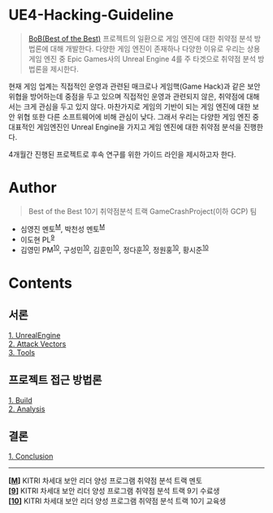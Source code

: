 # UE4-Hacking-Guideline

> [BoB(Best of the Best)](https://www.kitribob.kr/) 프로젝트의 일환으로 게임 엔진에 대한 취약점 분석 방법론에 대해 개발한다.
> 다양한 게임 엔진이 존재하나 다양한 이유로 우리는 상용 게임 엔진 중 Epic Games사의 Unreal Engine 4를 주 타겟으로 취약점 분석 방법론을 제시한다.

현재 게임 업계는 직접적인 운영과 관련된 매크로나 게임핵(Game Hack)과 같은 보안 위협을 방어하는데 중점을 두고 있으며 직접적인 운영과 관련되지 않은, 취약점에 대해서는 크게 관심을 두고 있지 않다. 마찬가지로 게임의 기반이 되는 게임 엔진에 대한 보안 위협 또한 다른 소프트웨어에 비해 관심이 낮다. 그래서 우리는 다양한 게임 엔진 중 대표적인 게임엔진인 Unreal Engine을 가지고 게임 엔진에 대한 취약점 분석을 진행한다.

4개월간 진행된 프로젝트로 후속 연구를 위한 가이드 라인을 제시하고자 한다.

# Author
> Best of the Best 10기 취약점분석 트랙 GameCrashProject(이하 GCP) 팀
- 심영진 멘토<sup id="head1">[M](#foot1)</sup>, 박천성 멘토<sup id="head1">[M](#foot1)</sup>
- 이도현 PL<sup id="head2">[9](#foot2)</sup>
- 김영민 PM<sup id="head3">[10](#foot3)</sup>, 구성민<sup id="head3">[10](#foot3)</sup>, 김훈민<sup id="head3">[10](#foot3)</sup>, 정다훈<sup id="head3">[10](#foot3)</sup>, 정원홍<sup id="head3">[10](#foot3)</sup>, 황시준<sup id="head3">[10](#foot3)</sup>

# Contents
## 서론
[1. UnrealEngine](1_Introduction/1_UnrealEngine.md)<br>
[2. Attack Vectors](1_Introduction/2_Attack_Vectors.md)<br>
[3. Tools](1_Introduction/3_Tools.md)<br>

## 프로젝트 접근 방법론
[1. Build](2_Methodology/1_Build.md)<br>
[2. Analysis](2_Methodology/2_Analysis/README.md)<br>

## 결론
[1. Conclusion](3_Conclusion/1_Conclusion.md)<br>

---
<b id="foot1">[[M](#head1)]</b> KITRI 차세대 보안 리더 양성 프로그램 취약점 분석 트랙 멘토 <br>
<b id="foot2">[[9](#head2)]</b> KITRI 차세대 보안 리더 양성 프로그램 취약점 분석 트랙 9기 수료생<br>
<b id="foot3">[[10](#head3)]</b> KITRI 차세대 보안 리더 양성 프로그램 취약점 분석 트랙 10기 교육생<br>
